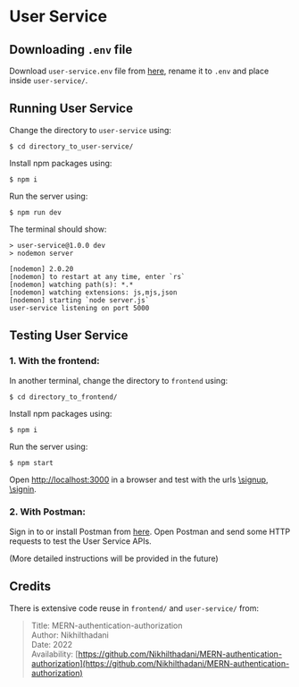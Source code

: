 # User Service

## Downloading `.env` file
Download `user-service.env` file from [here](https://drive.google.com/drive/folders/1qzkw99cqAQebqCf2l7eVWQsuqJ2xvb1J?usp=sharing), rename it to `.env` and place inside `user-service/`.

## Running User Service
Change the directory to `user-service` using:
```
$ cd directory_to_user-service/
```

Install npm packages using:
```
$ npm i
```

Run the server using:
```
$ npm run dev
```

The terminal should show:
```
> user-service@1.0.0 dev
> nodemon server

[nodemon] 2.0.20
[nodemon] to restart at any time, enter `rs`
[nodemon] watching path(s): *.*
[nodemon] watching extensions: js,mjs,json
[nodemon] starting `node server.js`
user-service listening on port 5000
```

## Testing User Service
### 1. With the frontend:

In another terminal, change the directory to `frontend` using:
```
$ cd directory_to_frontend/
```

Install npm packages using:
```
$ npm i
```

Run the server using:
```
$ npm start
```

Open [http://localhost:3000](http://localhost:3000) in a browser and test with the urls [\signup](http://localhost:3000\signup), [\signin](http://localhost:3000\signin).

### 2. With Postman:
Sign in to or install Postman from [here](https://www.postman.com/). Open Postman and send some HTTP requests to test the User Service APIs.

(More detailed instructions will be provided in the future)

## Credits
There is extensive code reuse in `frontend/` and `user-service/` from: <br>
> Title: MERN-authentication-authorization <br>
Author: Nikhilthadani <br>
Date: 2022 <br>
Availability: [https://github.com/Nikhilthadani/MERN-authentication-authorization](https://github.com/Nikhilthadani/MERN-authentication-authorization)
